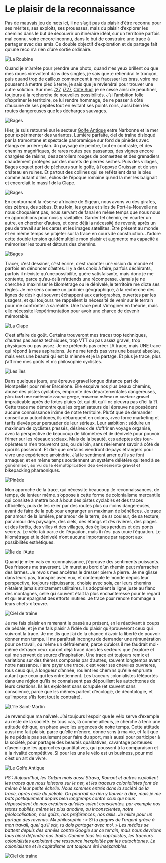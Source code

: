# Le plaisir de la reconnaissance

Pas de mauvais jeu de mots ici, il ne s’agit pas du plaisir d’être reconnu pour ses mérites, ses exploits, ses prouesses, mais du plaisir d’explorer les chemins dans le but de découvrir un itinéraire idéal, sur un territoire parfois mal connu, voire encore inconnu, dans le but de construire une trace à partager avec des amis. Ce double objectif d’exploration et de partage fait qu’une reco n’a rien d’une sortie ordinaire.<span id="more-64314"></span>

![La Roubine](https://tcrouzet.com/images_tc/2022/09/IMG_9186.jpeg)

Quand je m’arrête pour prendre une photo, quand mes yeux brillent ou que mes roues virevoltent dans des singles, je sais que je retiendrai le tronçon, puis quand trop de cailloux commencent à me fracasser les bras, voire me poussent à mettre pied à terre, je sais que je reviendrai pour trouver une autre solution. Sur mes [727](https://tcrouzet.com/727tour), [i727](https://tcrouzet.com/i727), [Côte Sud](https://tcrouzet.com/cote-sud/), je ne cesse ainsi de peaufiner, toujours à la recherche de nouvelles possibilités. J’ai l’ambition folle d’exprimer le territoire, de lui rendre hommage, de ne passer à côté d’aucune de ses pépites tout en évitant ses points noirs, aussi bien les routes dangereuses que les décharges sauvages.

![Bages](https://tcrouzet.com/images_tc/2022/09/IMG_9195.jpeg)

Hier, je suis retourné sur le secteur [Golfe Antique](https://auderando.fr/dev/grp/grp-sentier-du-golfe-antique/) entre Narbonne et la mer pour expérimenter des variantes. Lumière parfaite, ciel de traîne disloqué par la tramontane et spectacle panoramique sur fond de pinèdes avec étangs en arrière-plan. Un paysage de peintre, tout en contraste, et des chemins magnifiques, de rares routes peu passantes, des vignes encore chargées de raisins, des azeroliers rouges de pommettes et des grenadiers chaudement protégés par des murets de pierres sèches. Puis des villages, Bages coquet port de pêcheurs sur le golfe, à l’opposé Gruissan et de son château en ruines. Et partout des collines qui se reflétaient dans le bleu comme autant d’îles, échos de l’époque romaine quand la mer les baignait et encerclait le massif de la Clape.

![Bages](https://tcrouzet.com/images_tc/2022/09/IMG_9202.jpeg)

En contournant la réserve africaine de Sigean, nous avons vu des girafes, des zèbres, des zébus. Et au loin, les grues et silos de Port-la-Nouvelle ne nous choquaient pas, nous servant de fanal en même temps que nous nous en approchions pour nous y ravitailler. Garder tel chemin, en écarter un autre, en chercher d’autres, et donc déjà la nécessité de revenir, après un peu de travail sur les cartes et les images satellites. Être présent au monde et en même temps se projeter sur la trace en cours de construction. J’adore cette double tension qui démultiplie mon plaisir et augmente ma capacité à mémoriser les tours et détours des chemins.

![Bages](https://tcrouzet.com/images_tc/2022/09/IMG_9210.jpeg)

Tracer, c’est dessiner, c’est écrire, c’est raconter une vision du monde et parfois en dénoncer d’autres. Il y a des choix à faire, parfois déchirants, parfois il n’existe qu’une possibilité, guère satisfaisante, mais donc je me contente, parce qu’au-delà m’attends une récompense. Jamais je ne cherche à maximiser le kilométrage ou le dénivelé, le territoire me dicte ses règles. Je me sens comme un jardinier géographique, à la recherche des lignes de désir qui souvent échappent aux cartographes, ouvertes par les usagers, et qui toujours me rappellent la nécessité de venir sur le terrain pour me confronter à sa réalité. Une trace peut s’imaginer en théorie, mais elle nécessite l’expérimentation pour avoir une chance de devenir mémorable.

![La Clape](https://tcrouzet.com/images_tc/2022/09/IMG_9221.jpeg)

C’est affaire de goût. Certains trouveront mes traces trop techniques, d’autres pas assez techniques, trop VTT ou pas assez gravel, trop physiques ou pas assez. Je ne prétends pas créer LA trace, mais UNE trace qui répond à mes aspirations. Je ne me tends pas vers une beauté absolue, mais vers une beauté qui est la mienne et je la partage. Et plus je trace, plus j’affirme mes goûts et ma philosophie cyclistes.

![Les îles](https://tcrouzet.com/images_tc/2022/09/IMG_9226.jpeg)

Dans quelques jours, une épreuve gravel longue distance part de Montpellier pour relier Barcelone. Elle esquive nos plus beaux chemins, abuse des pistes cyclables, emprunte des départementales dangereuses, plus tard une nationale coupe gorge, traverse même un secteur gravel impraticable après de fortes pluies (et qui dit qu’il ne pleuvra pas d’ici là ?). Cette trace me démontre que les organisateurs de l’épreuve ne possèdent aucune connaissance intime de notre territoire. Plutôt que de demander conseil aux autochtones, ils débarquent en colons, avec force marketing et tarifs élevés pour persuader de leur sérieux. Leur ambition : séduire un maximum de cyclistes pressés, désireux de s’offrir un voyage organisé, avec la perspective de beaucoup de kilomètres et de dénivelé pour pouvoir frimer sur les réseaux sociaux. Mais de la beauté, ces adeptes des tour-opérateurs n’en trouveront pas, ou de loin, sans réellement savoir à côté de quoi ils passeront. Et dire que certains viendront de pays étrangers pour vivre une expérience amoindrie. J’ai le sentiment amer qu’ils se font arnaquer, et en même temps soutiennent un système délétère qui tend à se généraliser, au vu de la démultiplication des évènements gravel et bikepacking pharaoniques.

![Pinède](https://tcrouzet.com/images_tc/2022/09/IMG_9235.jpeg)

Mon approche de la trace, qui nécessite beaucoup de reconnaissances, de temps, de lenteur même, s’oppose à cette forme de colonialisme mercantile qui consiste à mettre bout à bout des pistes cyclables et des traces officielles, puis de les relier par des routes plus ou moins dangereuses, avant de faire de la pub pour engranger un maximum de bénéfices. Je trace par amour de la lumière, par amour de la terre, de sa couleur, de sa texture, par amour des paysages, des ciels, des étangs et des rivières, des plages et des forêts, des villes et des villages, des églises perdues et des ponts secrets. Le vélo fait partie de l’équation, mais il n’est pas toute l’équation. Le kilométrage et le dénivelé n’ont aucune importance par rapport aux possibilités esthétiques.

![Île de l'Aute](https://tcrouzet.com/images_tc/2022/09/IMG_9241.jpeg)

Quand je m’en vais en reconnaissance, j’éprouve des sentiments puissants. Des frissons me traversent. Un muret au bord d’un chemin peut m’arracher des larmes. Je revois mes ancêtres le dresser pierre à pierre. Je me glisse dans leurs pas, transpire avec eux, et contemple le monde depuis leur perspective, toujours réjouissante, choisie avec soin, car leurs chemins n’étaient jamais strictement utilitaires. Ils adoptaient la ligne juste au flanc des montagnes, celle qui souvent était la plus enchanteresse pour le regard et qui leur épargnait des efforts inutiles. Je trace pour rendre hommage à leurs chefs-d’œuvre.

![Ciel de traîne](https://tcrouzet.com/images_tc/2022/09/IMG_9246.jpeg)

Je me fais plaisir en ramenant le passé au présent, en le réactivant à coups de pédale, et je me fais plaisir à l’idée du plaisir qu’éprouveront ceux qui suivront la trace. Je me dis que j’ai de la chance d’avoir la liberté de pouvoir donner mon temps. Il me paraîtrait incongru de demander une rémunération pour ce travail, ou même un défraiement, parce qu’alors il me faudrait moi-même défrayer ceux qui ont déjà tracé dans les secteurs que j’explore et qui me servent de source d’inspiration. Une trace est toujours remix et variations sur des thèmes composés par d’autres, souvent longtemps avant notre naissance. Faire payer une trace, c’est voler ses chevilles ouvrières, tous ceux qui, à longueur d’année, roulent les chemins qu’elle emprunte autant que ceux qui les entretiennent. Les traceurs colonialistes téléportés dans une région qu’ils ne connaissent pas dépouillent les autochtones de leurs créations. Ils les exploitent sans scrupule (et souvent sans conscience, parce que les mêmes parlent d’écologie, de déontologie, et qu’importe s’ils font tout le contraire).

![L'île Saint-Martin](https://tcrouzet.com/images_tc/2022/09/IMG_9257.jpeg)

Je revendique ma naïveté. J’ai toujours l’espoir que le vélo serve d’exemple au reste de la société. En tous cas, là comme ailleurs, je cherche à tenir une attitude éthique, en phase avec les urgences de notre temps. Cette attitude aussi me fait plaisir, parce qu’elle m’encre, donne sens à ma vie, et fait que je ne pédale pas seulement pour faire du sport, mais aussi pour participer à la société, pour partager des beautés qualitatives, davantage porteuses d’avenir que les approches quantitatives, qui poussent à la comparaison et à la rivalité compétitive. Si pour les uns le vélo est un business, pour moi c’est un art de vivre.

![Le Golfe Antique](https://tcrouzet.com/images_tc/2022/09/IMG_9261.jpeg)

*PS : Aujourd’hui, les Gafam mais aussi Strava, Komoot et autres exploitent les traces que nous laissons sur le net, et les traceurs colonialistes font de même à leur petite échelle. Nous sommes entrés dans la société de la trace, après celle du pétrole. On pourrait ne rien y trouver à dire, mais je me bats politiquement depuis bien longtemps contre ceux qui nous dépossèdent de nos créations qu’elles soient conscientes, par exemple nos textes publiés, même les plus anodins, ou inconscientes, notre géolocalisation, nos goûts, nos préférences, nos amis. Je milite pour un partage des revenus. Ma philosophie : « Si tu gagnes de l’argent grâce à mon travail, quel qu’il soit, tu dois partager avec moi. » Les médias se battent depuis des années contre Google sur ce terrain, mais nous devrions tous ainsi défendre nos droits. Comme tous les capitalistes, les traceurs colonialistes exploitent une ressource inexploitée par les autochtones. Le colonialisme et le capitalisme ont toujours été inséparables.*

![Ciel de traîne](https://tcrouzet.com/images_tc/2022/09/IMG_9289.jpeg)
